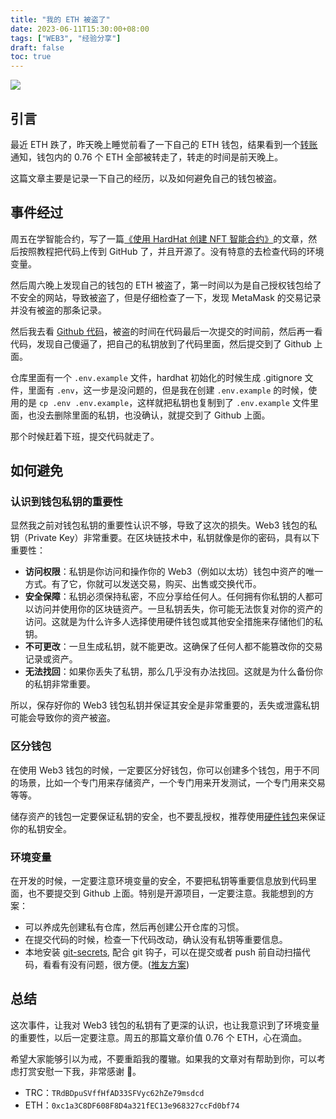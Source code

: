 ```yaml
---
title: "我的 ETH 被盗了"
date: 2023-06-11T15:30:00+08:00
tags: ["WEB3", "经验分享"]
draft: false
toc: true
---
```


![](https://img.forecho.com/p75XLd.png)

## 引言

最近 ETH 跌了，昨天晚上睡觉前看了一下自己的 ETH 钱包，结果看到一个[转账](https://etherscan.io/tx/0x0b91d120e929763766d48990442641e442c569f7c6ba11de648817a33004fc0d)通知，钱包内的 0.76 个 ETH 全部被转走了，转走的时间是前天晚上。

这篇文章主要是记录一下自己的经历，以及如何避免自己的钱包被盗。

## 事件经过

<!--more-->

周五在学智能合约，写了一篇[《使用 HardHat 创建 NFT 智能合约》](https://blog.forecho.com/create-nft-smart-contract-with-hardhat.html)的文章，然后按照教程把代码上传到 GitHub 了，并且开源了。没有特意的去检查代码的环境变量。

然后周六晚上发现自己的钱包的 ETH 被盗了，第一时间以为是自己授权钱包给了不安全的网站，导致被盗了，但是仔细检查了一下，发现 MetaMask 的交易记录并没有被盗的那条记录。

然后我去看 [Github 代码](https://github.com/forecho/hi-hardhat)，被盗的时间在代码最后一次提交的时间前，然后再一看代码，发现自己傻逼了，把自己的私钥放到了代码里面，然后提交到了 Github 上面。

仓库里面有一个 `.env.example` 文件，hardhat 初始化的时候生成 .gitignore 文件，里面有 `.env`，这一步是没问题的，但是我在创建 `.env.example` 的时候，使用的是 `cp .env .env.example`，这样就把私钥也复制到了 `.env.example` 文件里面，也没去删除里面的私钥，也没确认，就提交到了 Github 上面。

那个时候赶着下班，提交代码就走了。

## 如何避免

### 认识到钱包私钥的重要性

显然我之前对钱包私钥的重要性认识不够，导致了这次的损失。Web3 钱包的私钥（Private Key）非常重要。在区块链技术中，私钥就像是你的密码，具有以下重要性：

- **访问权限**：私钥是你访问和操作你的 Web3（例如以太坊）钱包中资产的唯一方式。有了它，你就可以发送交易，购买、出售或交换代币。
- **安全保障**：私钥必须保持私密，不应分享给任何人。任何拥有你私钥的人都可以访问并使用你的区块链资产。一旦私钥丢失，你可能无法恢复对你的资产的访问。这就是为什么许多人选择使用硬件钱包或其他安全措施来存储他们的私钥。
- **不可更改**：一旦生成私钥，就不能更改。这确保了任何人都不能篡改你的交易记录或资产。
- **无法找回**：如果你丢失了私钥，那么几乎没有办法找回。这就是为什么备份你的私钥非常重要。

所以，保存好你的 Web3 钱包私钥并保证其安全是非常重要的，丢失或泄露私钥可能会导致你的资产被盗。

### 区分钱包

在使用 Web3 钱包的时候，一定要区分好钱包，你可以创建多个钱包，用于不同的场景，比如一个专门用来存储资产，一个专门用来开发测试，一个专门用来交易等等。

储存资产的钱包一定要保证私钥的安全，也不要乱授权，推荐使用[硬件钱包](https://shop.onekey.so?sca_ref=3895829.dQ3c6DKqfm)来保证你的私钥安全。

### 环境变量

在开发的时候，一定要注意环境变量的安全，不要把私钥等重要信息放到代码里面，也不要提交到 Github 上面。特别是开源项目，一定要注意。我能想到的方案：

- 可以养成先创建私有仓库，然后再创建公开仓库的习惯。
- 在提交代码的时候，检查一下代码改动，确认没有私钥等重要信息。
- 本地安装 [git-secrets](https://github.com/awslabs/git-secrets), 配合 git 钩子，可以在提交或者 push 前自动扫描代码，看看有没有问题，很方便。([推友方案](https://twitter.com/vikingmute/status/1667719518893006849))

## 总结

这次事件，让我对 Web3 钱包的私钥有了更深的认识，也让我意识到了环境变量的重要性，以后一定要注意。周五的那篇文章价值 0.76 个 ETH，心在滴血。

希望大家能够引以为戒，不要重蹈我的覆辙。如果我的文章对有帮助到你，可以考虑打赏安慰一下我，非常感谢 🙏。

- TRC：`TRdBDpuSVffHfAD33SFVyc62hZe79msdcd`
- ETH：`0xc1a3C8DF608F8D4a321fEC13e968327ccFd0bf74`